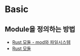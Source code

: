 # Basic 

## Module을 정의하는 방법

- [Rust 모듈 - mod와 파일시스템](https://velog.io/@inhwa1025/Chapter-7-1-Rust-%EB%AA%A8%EB%93%88-mod%EC%99%80-%ED%8C%8C%EC%9D%BC-%EC%8B%9C%EC%8A%A4%ED%85%9C)
- [Rust 모듈](https://yongj.in/rust/rust-modules/)